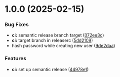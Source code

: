 # 1.0.0 (2025-02-15)


### Bug Fixes

* **ci:** semantic release branch target ([072ee3c](https://github.com/tristannavez/laflammelimouxine_flammemanager/commit/072ee3c805c2a499758856f54ad5332c62702db0))
* **ci:** target branch in releaserc ([5dd2109](https://github.com/tristannavez/laflammelimouxine_flammemanager/commit/5dd21093655e70c074f565bd4508b587a3006d5f))
* hash password while creating new user ([9de2daa](https://github.com/tristannavez/laflammelimouxine_flammemanager/commit/9de2daa006ade0813474c85173638399f4506e50))


### Features

* **ci:** set up semantic release ([44978e1](https://github.com/tristannavez/laflammelimouxine_flammemanager/commit/44978e106d686540326836016aa13fdb70c0d88a))
